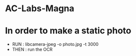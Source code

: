 # AC-Labs-Magna

# In order to make a static photo

- RUN : libcamera-jpeg -o photo.jpg -t 3000
- THEN : run the OCR 
 
